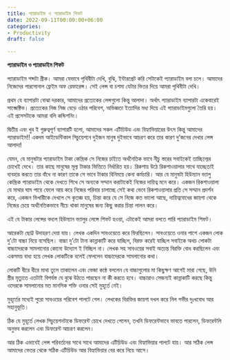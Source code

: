 ```yaml
---
title: প্যারাডাইম ও প্যারাডাইম শিফট
date: 2022-09-11T00:00:00+06:00
categories:
- Productivity
draft: false

---
```

**প্যারাডাইম ও প্যারাডাইম শিফট**

  
প্যারাডাইম শব্দটা গ্রীক। আমরা যেভাবে পৃথিবীটা দেখি, বুঝি, ইন্টারপ্রেট করি সেটাকেই প্যারাডাইম বলা চলে। আমাদের নিজেদের পারসোনাল ফ্রেইম অফ রেফারেন্স। সেই লেন্স বা চশমা যেটার ভিতর দিয়ে আমরা পৃথিবীটা দেখি।

প্রথম যে ব্যাপারটা বোঝা দরকার, আমাদের প্রত্যেকের লেন্সগুলো কিন্তু আলাদা। অর্থাৎ প্যারাডাইম ব্যাপারটা একেবারেই সাব্জেক্টিভ। প্রত্যেকের নিজ নিজ বেড়ে ওঠার পরিবেশ, অভিজ্ঞতা ইত্যাদির মধ্য দিয়ে এই প্যারাডাইমগুলো তৈরি হয়। এই প্রসেসটাকে আমরা বলি কন্ডিশনিং।

দ্বিতীয় এবং খুব ই গুরুত্বপূর্ণ ব্যাপারটি হলো, আমাদের সকল এটিচিউড এবং বিহ্যাভিয়ারের উৎস কিন্তু আমাদের প্যারাডাইম!! একদম আইডেন্টিকাল সিচুয়েশনে দুইজন মানুষ দুইভাবে আচরণ করে তার কারণ দু’জনের দেখার লেন্স আলাদা!

যেমন, যে মানুষটার প্যারাডাইম টাকা কেন্দ্রিক সে নিজের চাইতে অর্থনৈতিক ভাবে নীচু স্তরের সবাইকেই তাচ্ছিল্যের চোখেই দেখে। তার কাছে মানুষের মূল্য টাকার ভিত্তিতে নির্ধারিত হয়। রিকশায় উঠে রিকশাওয়ালার সাথে যাচ্ছেতাই ব্যবহার করতে তার বাঁধে না কারণ তাকে সে ভাবে টাকার বিনিময়ে কেনা কর্মচারি। আর যে মানুষটা হিউম্যান ভ্যালু কেন্দ্রিক প্যারাডাইম থেকে দেখতে শিখে সে অন্যকে সম্মান করাটাকেই নিজের দায়িত্ব মনে করে। একজন রিকশাওয়ালা যে মাথার ঘাম পায়ে ফেলে আয় করে নিজের পরিবার চালাচ্ছে সেই কথা ভেবে রিকশাওয়ালার প্রতি সে সম্মান প্রদর্শন করে, একজন ভিখারীকে দেখলে সে কৃতজ্ঞ হয়, চিন্তা করে যে সে নিজে কত ভালো আছে, দায়িত্ববোধের জায়গা থেকে নিজের চেয়ে অর্থনৈতিকভাবে নীচে থাকা মানুষের জন্য কিছু করার চিন্তা লালন করে।

এই যে টাকার লেন্সের বদলে হিউম্যান ভ্যালুর লেন্সে শিফট হওয়া, এটাকেই আমরা বলতে পারি প্যারাডাইম শিফট।

আরেকটা ছোট্ট উদাহরণ দেয়া যায়। লেখক একদিন সাবওয়েতে করে ফিরছিলেন। সাবওয়েতে ওনার পাশে একজন লোক দু’টো বাচ্চা নিয়ে বসেছিল। বাচ্চা দু’টো টানা কান্নাকাটি করে যাচ্ছিল, বিরক্ত করেই যাচ্ছিল সবাইকে অথচ লোকটা বাচ্চাদেরকে সামলানোর কোনো উদ্যোগ ই নিচ্ছিল না। লেখক সহ সাবওয়ের সবাই অত্যন্ত বিরক্তি বোধ করছিলেন এবং একসময় বাধ্য হয়ে লেখক লোকটিকে বলেই ফেললেন বাচ্চাদেরকে সামলানোর কথা।

লোকটি ধীরে ধীরে মাথা তুলে তাকালেন এবং ভেজা কন্ঠে বললেন যে বাচ্চাগুলোর মা কিছুক্ষণ আগেই মারা গেছে, উনি স্ত্রীর মৃত্যুতে এতটাই বিপর্যস্ত যে বুঝে উঠতে পারছেন না কী করতে হবে। বাচ্চারাও সেজন্যই কান্নাকাটি করছে কিন্তু ওদেরকে সামলানোর মত মানসিক শক্তি ওনার সেই মুহূর্তে নেই।

মুহূর্তের মধ্যেই পুরো সাবওয়ের পরিবেশ পালটে গেল। লেখকের বিরক্তির জায়গা দখল করে নিল গভীর দুঃখবোধ আর সহানুভূতি।

ঠিক যে মুহূর্তে লেখক সিচুয়েশনটাকে ডিফরেন্ট চোখে দেখতে পেলেন, তখনি ডিফরেন্টভাবে ভাবতে পারলেন, ডিফরেন্টলি অনুভব করলেন এবং ডিফরেন্ট আচরণ করলেন।

আর ঠিক এভাবেই লেন্স পরিবর্তনের সাথে সাথে আমাদের এটিচিউড এবং বিহ্যাভিয়ার পালটে যায়। আর সঠিক লেন্স আমাদের ভেতর থেকে সঠিক এটিচিউড আর বিহ্যাভিয়ার বের করে নিয়ে আসে।